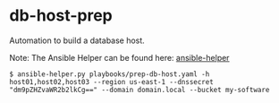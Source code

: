 # db-host-prep

Automation to build a database host.

Note: The Ansible Helper can be found here: [ansible-helper](https://github.com/mminichino/ansible-helper)

````
$ ansible-helper.py playbooks/prep-db-host.yaml -h host01,host02,host03 --region us-east-1 --dnssecret "dm9pZHZvaWR2b2lkCg==" --domain domain.local --bucket my-software
````
